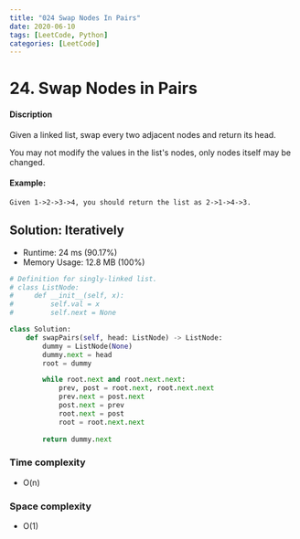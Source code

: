 ```yaml
---
title: "024 Swap Nodes In Pairs"
date: 2020-06-10
tags: [LeetCode, Python]
categories: [LeetCode]
---
```


# 24. Swap Nodes in Pairs 

#### Discription

Given a linked list, swap every two adjacent nodes and return its head.

You may not modify the values in the list's nodes, only nodes itself may be changed.

#### Example:

```
Given 1->2->3->4, you should return the list as 2->1->4->3.
```

## Solution: Iteratively

- Runtime: 24 ms (90.17%)
- Memory Usage: 12.8 MB (100%)

```python
# Definition for singly-linked list.
# class ListNode:
#     def __init__(self, x):
#         self.val = x
#         self.next = None

class Solution:
    def swapPairs(self, head: ListNode) -> ListNode:        
        dummy = ListNode(None)
        dummy.next = head
        root = dummy

        while root.next and root.next.next:
            prev, post = root.next, root.next.next
            prev.next = post.next
            post.next = prev
            root.next = post
            root = root.next.next
            
        return dummy.next
```

### Time complexity

- O(n)

### Space complexity

- O(1)
